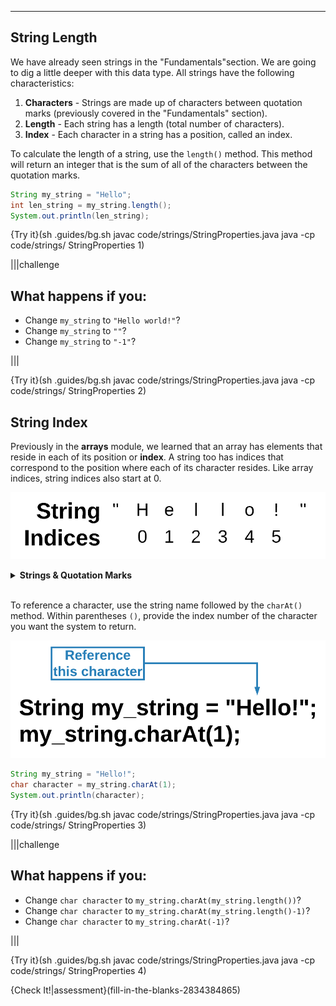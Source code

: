 ----------

## String Length

We have already seen strings in the "Fundamentals"section. We are going to dig a little deeper with this data type. All strings have the following characteristics:

1) **Characters** - Strings are made up of characters between quotation marks (previously covered in the "Fundamentals" section).
2) **Length** - Each string has a length (total number of characters).
3) **Index** - Each character in a string has a position, called an index.

To calculate the length of a string, use the `length()` method. This method will return an integer that is the sum of all of the characters between the quotation marks.

```java
String my_string = "Hello";
int len_string = my_string.length();
System.out.println(len_string);
```

{Try it}(sh .guides/bg.sh javac code/strings/StringProperties.java java -cp code/strings/ StringProperties 1)

|||challenge
## What happens if you:
* Change `my_string` to `"Hello world!"`?
* Change `my_string` to `""`?
* Change `my_string` to `"-1"`?

|||

{Try it}(sh .guides/bg.sh javac code/strings/StringProperties.java java -cp code/strings/ StringProperties 2)

## String Index

Previously in the **arrays** module, we learned that an array has elements that reside in each of its position or **index**. A string too has indices that correspond to the position where each of its character resides. Like array indices, string indices also start at 0.

![.guides/img/StringIndex](.guides/img/StringIndex.png)

<details>
  <summary><strong>Strings & Quotation Marks</strong></summary>
  Quotation marks are required to declare the value of a string. However, quotation marks are not a part of the string itself. That is why quotation marks are not counted with the <code>length()</code> function and why they do not have an index.
</details><br>

To reference a character, use the string name followed by the `charAt()` method. Within parentheses `()`, provide the index number of the character you want the system to return.

![.guides/img/StringCharAt](.guides/img/StringCharAt.png)

```java
String my_string = "Hello!";
char character = my_string.charAt(1);
System.out.println(character);
```

{Try it}(sh .guides/bg.sh javac code/strings/StringProperties.java java -cp code/strings/ StringProperties 3)

|||challenge
## What happens if you:
* Change `char character` to `my_string.charAt(my_string.length())`?
* Change `char character` to `my_string.charAt(my_string.length()-1)`?
* Change `char character` to `my_string.charAt(-1)`?

|||

{Try it}(sh .guides/bg.sh javac code/strings/StringProperties.java java -cp code/strings/ StringProperties 4)

{Check It!|assessment}(fill-in-the-blanks-2834384865)
